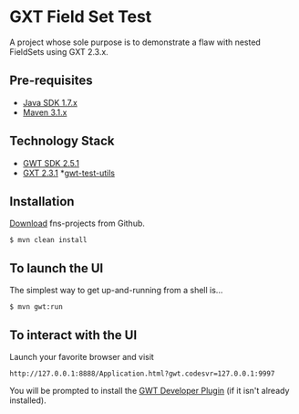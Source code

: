 # GXT Field Set Test
A project whose sole purpose is to demonstrate a flaw with nested FieldSets using GXT 2.3.x.

## Pre-requisites
* [Java SDK 1.7.x](http://www.oracle.com/technetwork/java/javase/downloads/jdk7-downloads-1880260.html)
* [Maven 3.1.x](http://maven.apache.org/download.cgi)

## Technology Stack

* [GWT SDK 2.5.1](http://www.gwtproject.org/release-notes.html#Release_Notes_2_5_1)
* [GXT 2.3.1](http://cdn.sencha.com/gxt/gxt-2.3.1/release_notes.html#Release_2.3.1)
*[gwt-test-utils](https://github.com/gwt-test-utils/gwt-test-utils)

## Installation
[Download](https://github.com/fastnsilver/gxt-fieldset-test/archive/master.zip) fns-projects from Github.

	$ mvn clean install

## To launch the UI
The simplest way to get up-and-running from a shell is...

	$ mvn gwt:run

## To interact with the UI
Launch your favorite browser and visit

	http://127.0.0.1:8888/Application.html?gwt.codesvr=127.0.0.1:9997

You will be prompted to install the [GWT Developer Plugin](http://www.gwtproject.org/doc/latest/DevGuideCompilingAndDebugging.html#launching_in_dev_mode) (if it isn't already installed).
